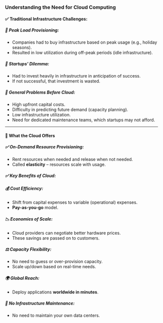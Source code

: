 ### Understanding the Need for Cloud Computing

#### ✅ Traditional Infrastructure Challenges:

##### 🔸 Peak Load Provisioning:
- Companies had to buy infrastructure based on peak usage (e.g., holiday seasons).
- Resulted in low utilization during off-peak periods (idle infrastructure).

##### 🔸 Startups' Dilemma:
- Had to invest heavily in infrastructure in anticipation of success.
- If not successful, that investment is wasted.

##### 🔸 General Problems Before Cloud:
- High upfront capital costs.
- Difficulty in predicting future demand (capacity planning).
- Low infrastructure utilization.
- Need for dedicated maintenance teams, which startups may not afford.

---

#### 🔹 What the Cloud Offers

##### ✅ On-Demand Resource Provisioning:
- Rent resources when needed and release when not needed.
- Called **elasticity** – resources scale with usage.

##### ✅ Key Benefits of Cloud:

##### 💰 Cost Efficiency:
- Shift from capital expenses to variable (operational) expenses.
- **Pay-as-you-go** model.

##### 📉 Economies of Scale:
- Cloud providers can negotiate better hardware prices.
- These savings are passed on to customers.

##### ⚖️ Capacity Flexibility:
- No need to guess or over-provision capacity.
- Scale up/down based on real-time needs.

##### 🌍 Global Reach:
- Deploy applications **worldwide in minutes**.

##### 🔧 No Infrastructure Maintenance:
- No need to maintain your own data centers.
